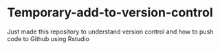 # Temporary-add-to-version-control
Just made this repository to understand version control and how to push code to Github using Rstudio
